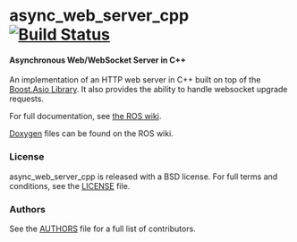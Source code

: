 async_web_server_cpp [![Build Status](https://api.travis-ci.org/WPI-RAIL/async_web_server_cpp.png)](https://travis-ci.org/WPI-RAIL/async_web_server_cpp)
====================

#### Asynchronous Web/WebSocket Server in C++
An implementation of an HTTP web server in C++ built on top of the [Boost.Asio Library](http://www.boost.org/doc/libs/1_57_0/doc/html/boost_asio.html).
It also provides the ability to handle websocket upgrade requests.

For full documentation, see [the ROS wiki](http://ros.org/wiki/async_web_server_cpp).

[Doxygen](http://docs.ros.org/indigo/api/async_web_server_cpp/html/) files can be found on the ROS wiki.

### License
async_web_server_cpp is released with a BSD license. For full terms and conditions, see the [LICENSE](LICENSE) file.

### Authors
See the [AUTHORS](AUTHORS.md) file for a full list of contributors.